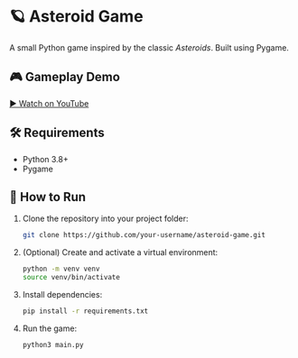 # 🪐 Asteroid Game

A small Python game inspired by the classic *Asteroids*. Built using Pygame.


## 🎮 Gameplay Demo

[▶ Watch on YouTube](https://www.youtube.com/watch?v=YOUR_VIDEO_ID)


## 🛠 Requirements

- Python 3.8+
- Pygame

## 🚀 How to Run

1. Clone the repository into your project folder:

   ```bash
   git clone https://github.com/your-username/asteroid-game.git
   ```
2. (Optional) Create and activate a virtual environment:
    ```bash
    python -m venv venv
    source venv/bin/activate
    ```
3. Install dependencies:
    ```bash
    pip install -r requirements.txt
    ```
4. Run the game:
    ```bash
    python3 main.py
    ```
    